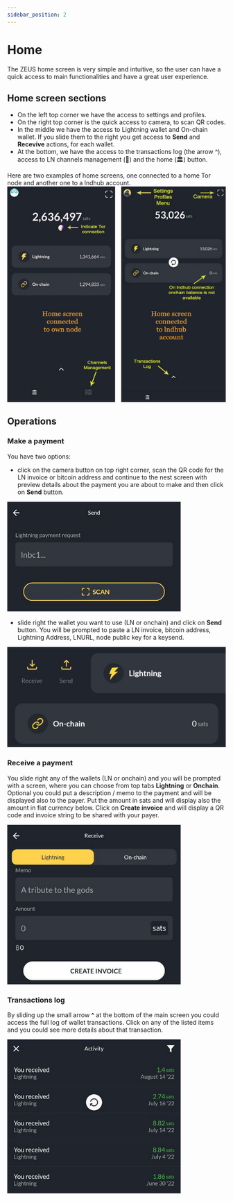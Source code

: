 ```yaml
---
sidebar_position: 2
---
```


# Home
The ZEUS home screen is very simple and intuitive, so the user can have a quick access to main functionalities and have a great user experience.

## Home screen sections
- On the left top corner we have the access to settings and profiles.
- On the right top corner is the quick access to camera, to scan QR codes.
- In the middle we have the access to Lightning wallet and On-chain wallet. If you slide them to the right you get access to **Send** and **Recevive** actions, for each wallet.
- At the bottom, we have the access to the transactions log (the arrow ^), access to LN channels management (🧮) and the home (🏛) button.

Here are two examples of home screens, one connected to a home Tor node and another one to a lndhub account.
![ZEUS Home Screen examples](../../../static/img/zeus-home-examples.jpg)

## Operations
### Make a payment

You have two options:
- click on the camera button on top right corner, scan the QR code for the LN invoice or bitcoin address and continue to the nest screen with preview details about the payment you are about to make and then click on **Send** button.

![ZEUS send payment](../../../static/img/zeus-send.jpg)

- slide right the wallet you want to use (LN or onchain) and click on **Send** button. You will be prompted to paste a LN invoice, bitcoin address, Lightning Address, LNURL, node public key for a keysend.

![ZEUS wallet slide](../../../static/img/zeus-send-receive.jpg)

### Receive a payment

You slide right any of the wallets (LN or onchain) and you will be prompted with a screen, where you can choose from top tabs **Lightning** or **Onchain**. Optional you could put a description / memo to the payment and will be displayed also to the payer. Put the amount in sats and will display also the amount in fiat currency below. Click on **Create invoice** and will display a QR code and invoice string to be shared with your payer.

![ZEUS receive payment](../../../static/img/zeus-receive.jpg)

### Transactions log

By sliding up the small arrow **^** at the bottom of the main screen you could access the full log of wallet transactions. Click on any of the listed items and you could see more details about that transaction.

![ZEUS transactions log](../../../static/img/zeus-txs.jpg)
